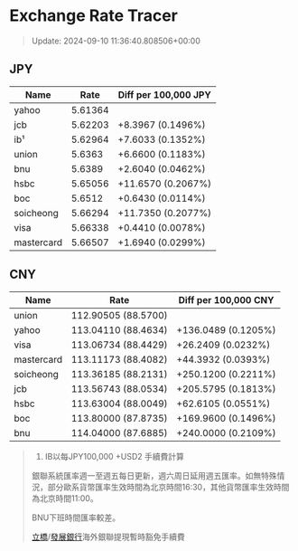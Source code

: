 # Exchange Rate Tracer

> Update: 2024-09-10 11:36:40.808506+00:00

## JPY

| Name       |    Rate | Diff per 100,000 JPY   |
|------------|---------|------------------------|
| yahoo      | 5.61364 |                        |
| jcb        | 5.62203 | +8.3967 (0.1496%)      |
| ib¹        | 5.62964 | +7.6033 (0.1352%)      |
| union      | 5.6363  | +6.6600 (0.1183%)      |
| bnu        | 5.6389  | +2.6040 (0.0462%)      |
| hsbc       | 5.65056 | +11.6570 (0.2067%)     |
| boc        | 5.6512  | +0.6430 (0.0114%)      |
| soicheong  | 5.66294 | +11.7350 (0.2077%)     |
| visa       | 5.66338 | +0.4410 (0.0078%)      |
| mastercard | 5.66507 | +1.6940 (0.0299%)      |

## CNY

| Name       | Rate                | Diff per 100,000 CNY   |
|------------|---------------------|------------------------|
| union      | 112.90505	(88.5700) |                        |
| yahoo      | 113.04110	(88.4634) | +136.0489 (0.1205%)    |
| visa       | 113.06734	(88.4429) | +26.2409 (0.0232%)     |
| mastercard | 113.11173	(88.4082) | +44.3932 (0.0393%)     |
| soicheong  | 113.36185	(88.2131) | +250.1200 (0.2211%)    |
| jcb        | 113.56743	(88.0534) | +205.5795 (0.1813%)    |
| hsbc       | 113.63004	(88.0049) | +62.6105 (0.0551%)     |
| boc        | 113.80000	(87.8735) | +169.9600 (0.1496%)    |
| bnu        | 114.04000	(87.6885) | +240.0000 (0.2109%)    |


> 1. IB以每JPY100,000 +USD2 手續費計算
>
> 銀聯系統匯率週一至週五每日更新，週六周日延用週五匯率。如無特殊情況，部分歐系貨幣匯率生效時間為北京時間16:30，其他貨幣匯率生效時間為北京時間11:00。
>
> BNU下班時間匯率較差。
>
> [立橋](https://www.wlbank.com.mo/uploads/ueditor/file/20181211/1544536513900230.pdf)/[發展銀行](https://www.mdb.com.mo/Service_Charges_20230728.pdf)海外銀聯提現暫時豁免手續費

